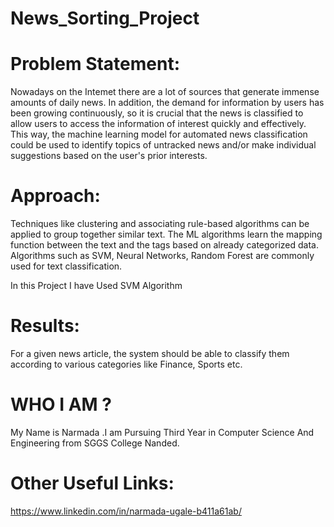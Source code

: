 # News_Sorting_Project
# Problem Statement:

Nowadays on the Intemet there are a lot of sources that generate immense amounts of daily news. In addition, the demand for information by users has been growing continuously, so it is crucial that the news is classified to allow users to access the information of interest quickly and effectively. This way, the machine learning model for automated news classification could be used to identify topics of untracked news and/or make individual suggestions based on the user's prior interests. 

# Approach: 

Techniques like clustering and associating rule-based algorithms can be applied to group together similar text. The ML algorithms learn the mapping function between the text and the tags based on already categorized data. Algorithms such as SVM, Neural Networks, Random Forest are commonly used for text classification.

In this Project I have Used  SVM Algorithm

# Results:
For a given news article, the system should be able to classify them according to various categories like Finance, Sports etc.

# WHO I AM ?
My Name is Narmada .I am Pursuing Third Year in Computer Science And Engineering from SGGS College Nanded. 

# Other Useful Links:
https://www.linkedin.com/in/narmada-ugale-b411a61ab/
